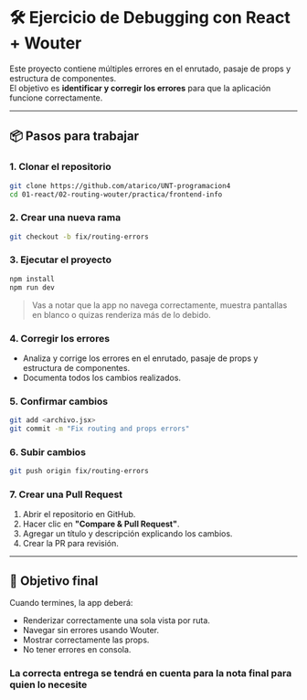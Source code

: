 # 🛠 Ejercicio de Debugging con React + Wouter

Este proyecto contiene múltiples errores en el enrutado, pasaje de props y estructura de componentes.  
El objetivo es **identificar y corregir los errores** para que la aplicación funcione correctamente.

---

## 📦 Pasos para trabajar

### 1. Clonar el repositorio

```bash
git clone https://github.com/atarico/UNT-programacion4
cd 01-react/02-routing-wouter/practica/frontend-info
```

### 2. Crear una nueva rama

```bash
git checkout -b fix/routing-errors
```

### 3. Ejecutar el proyecto

```bash
npm install
npm run dev
```

> Vas a notar que la app no navega correctamente, muestra pantallas en blanco o quizas renderiza más de lo debido.

### 4. Corregir los errores

- Analiza y corrige los errores en el enrutado, pasaje de props y estructura de componentes.
- Documenta todos los cambios realizados.

### 5. Confirmar cambios

```bash
git add <archivo.jsx>
git commit -m "Fix routing and props errors"
```

### 6. Subir cambios

```bash
git push origin fix/routing-errors
```

### 7. Crear una Pull Request

1. Abrir el repositorio en GitHub.
2. Hacer clic en **"Compare & Pull Request"**.
3. Agregar un título y descripción explicando los cambios.
4. Crear la PR para revisión.

---

## 🎯 Objetivo final

Cuando termines, la app deberá:

- Renderizar correctamente una sola vista por ruta.
- Navegar sin errores usando Wouter.
- Mostrar correctamente las props.
- No tener errores en consola.

### La correcta entrega se tendrá en cuenta para la nota final para quien lo necesite
